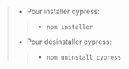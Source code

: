 > * Pour installer cypress:
>>
>> * `npm installer`
>>
> * Pour désinstaller cypress:
>>
>> * `npm uninstall cypress`
>>

